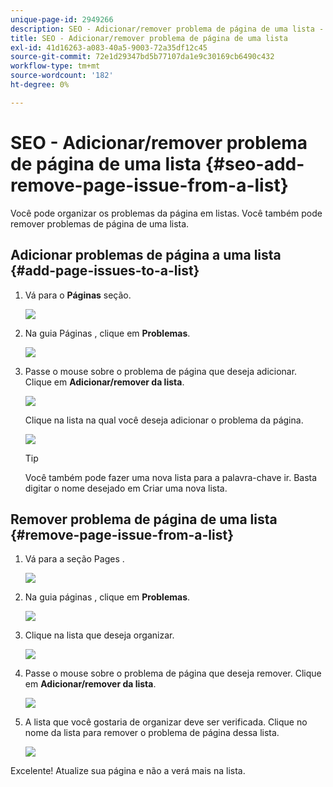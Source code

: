 ```yaml
---
unique-page-id: 2949266
description: SEO - Adicionar/remover problema de página de uma lista - Documentos do Marketo - Documentação do produto
title: SEO - Adicionar/remover problema de página de uma lista
exl-id: 41d16263-a083-40a5-9003-72a35df12c45
source-git-commit: 72e1d29347bd5b77107da1e9c30169cb6490c432
workflow-type: tm+mt
source-wordcount: '182'
ht-degree: 0%

---
```


# SEO - Adicionar/remover problema de página de uma lista {#seo-add-remove-page-issue-from-a-list}

Você pode organizar os problemas da página em listas. Você também pode remover problemas de página de uma lista.

## Adicionar problemas de página a uma lista {#add-page-issues-to-a-list}

1. Vá para o **Páginas** seção.

   ![](assets/image2014-9-18-14-3a3-3a10.png)

1. Na guia Páginas , clique em **Problemas**.

   ![](assets/image2014-9-18-14-3a3-3a18.png)

1. Passe o mouse sobre o problema de página que deseja adicionar. Clique em **Adicionar/remover da lista**.

   ![](assets/image2014-9-18-14-3a3-3a40.png)

   Clique na lista na qual você deseja adicionar o problema da página.

   ![](assets/image2014-9-18-14-3a3-3a44.png)

   >[!TIP]
   >
   >Você também pode fazer uma nova lista para a palavra-chave ir. Basta digitar o nome desejado em Criar uma nova lista.

## Remover problema de página de uma lista {#remove-page-issue-from-a-list}

1. Vá para a seção Pages .

   ![](assets/image2014-9-18-14-3a4-3a8.png)

1. Na guia páginas , clique em **Problemas**.

   ![](assets/image2014-9-18-14-3a4-3a22.png)

1. Clique na lista que deseja organizar.

   ![](assets/image2014-9-18-14-3a4-3a29.png)

1. Passe o mouse sobre o problema de página que deseja remover. Clique em **Adicionar/remover da lista**.

   ![](assets/image2014-9-18-14-3a4-3a38.png)

1. A lista que você gostaria de organizar deve ser verificada. Clique no nome da lista para remover o problema de página dessa lista.

   ![](assets/image2014-9-18-14-3a4-3a52.png)

Excelente! Atualize sua página e não a verá mais na lista.
